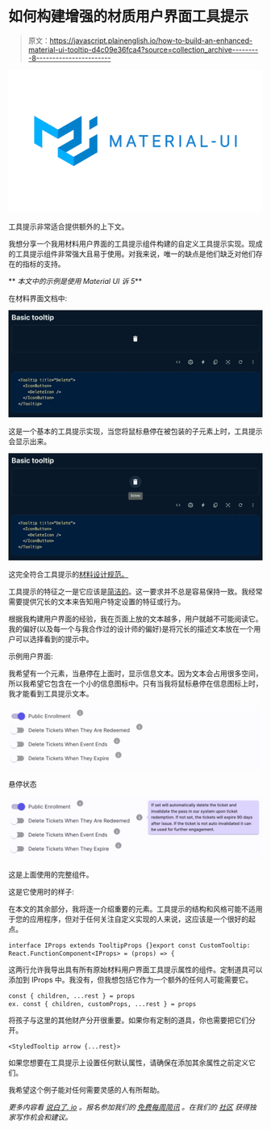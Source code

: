 # 如何构建增强的材质用户界面工具提示

> 原文：<https://javascript.plainenglish.io/how-to-build-an-enhanced-material-ui-tooltip-d4c09e36fca4?source=collection_archive---------8----------------------->

![](img/78b1cf2c19f70235d2321672d510081e.png)

工具提示非常适合提供额外的上下文。

我想分享一个我用材料用户界面的工具提示组件构建的自定义工具提示实现。现成的工具提示组件非常强大且易于使用。对我来说，唯一的缺点是他们缺乏对他们存在的指标的支持。

** *本文中的示例是使用 Material UI 诉 5***

在材料界面文档中:

![](img/84c8a34599a42fb7059494e529dd7154.png)

这是一个基本的工具提示实现，当您将鼠标悬停在被包装的子元素上时，工具提示会显示出来。

![](img/434fc9baadb1900cdf005931b23cca1a.png)

这完全符合工具提示的[材料设计规范。](https://material.io/components/tooltips)

工具提示的特征之一是它应该是[简洁的](https://material.io/components/tooltips#usage)。这一要求并不总是容易保持一致。我经常需要提供冗长的文本来告知用户特定设置的特征或行为。

根据我构建用户界面的经验，我在页面上放的文本越多，用户就越不可能阅读它。我的偏好(以及每一个与我合作过的设计师的偏好)是将冗长的描述文本放在一个用户可以选择看到的提示中。

示例用户界面:

我希望有一个元素，当悬停在上面时，显示信息文本。因为文本会占用很多空间，所以我希望它包含在一个小的信息图标中。只有当我将鼠标悬停在信息图标上时，我才能看到工具提示文本。

![](img/a87deec4bedf444a0e867cfed0c34bdd.png)

悬停状态

![](img/65b501750760dceeb10343135b2a2021.png)

这是上面使用的完整组件。

这是它使用时的样子:

在本文的其余部分，我将逐一介绍重要的元素。工具提示的结构和风格可能不适用于您的应用程序，但对于任何关注自定义实现的人来说，这应该是一个很好的起点。

```
interface IProps extends TooltipProps {}export const CustomTooltip: React.FunctionComponent<IProps> = (props) => {
```

这两行允许我导出具有所有原始材料用户界面工具提示属性的组件。定制道具可以添加到 IProps 中。我没有，但我想包括它作为一个额外的任何人可能需要它。

```
const { children, ...rest } = props
ex. const { children, customProps, ...rest } = props
```

将孩子与这里的其他财产分开很重要。如果你有定制的道具，你也需要把它们分开。

```
<StyledTooltip arrow {...rest}>
```

如果您想要在工具提示上设置任何默认属性，请确保在添加其余属性之前定义它们。

我希望这个例子能对任何需要灵感的人有所帮助。

*更多内容看* [*说白了. io*](http://plainenglish.io/) *。报名参加我们的* [*免费每周简讯*](http://newsletter.plainenglish.io/) *。在我们的* [*社区*](https://discord.gg/GtDtUAvyhW) *获得独家写作机会和建议。*